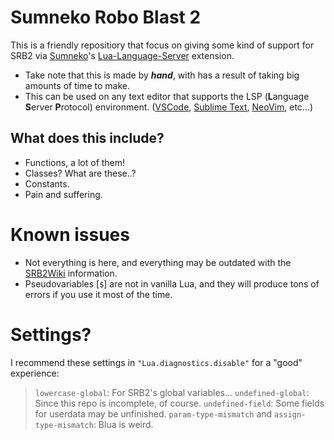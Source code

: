 # Sumneko Robo Blast 2
This is a friendly repositiory that focus on giving some kind of support for SRB2 via [Sumneko](https://github.com/sumneko/)'s [Lua-Language-Server](https://github.com/sumneko/lua-language-server/) extension.

- Take note that this is made by ***hand***, with has a result of taking big amounts of time to make.
- This can be used on any text editor that supports the LSP (**L**anguage **S**erver **P**rotocol) environment. ([VSCode](https://code.visualstudio.com/), [Sublime Text](https://www.sublimetext.com/), [NeoVim](https://neovim.io/), etc...)

## What does this include?
* Functions, a lot of them!
* Classes? What are these..?
* Constants.
* Pain and suffering.

# Known issues
* Not everything is here, and everything may be outdated with the [SRB2Wiki](https://wiki.srb2.org/wiki/) information.
* Pseudovariables [`$`] are not in vanilla Lua, and they will produce tons of errors if you use it most of the time.

# Settings?
I recommend these settings in `"Lua.diagnostics.disable"` for a "good" experience:
> `lowercase-global`: For SRB2's global variables...
> `undefined-global`: Since this repo is incomplete, of course.
> `undefined-field`: Some fields for userdata may be unfinished.
> `param-type-mismatch` and `assign-type-mismatch`: Blua is weird.